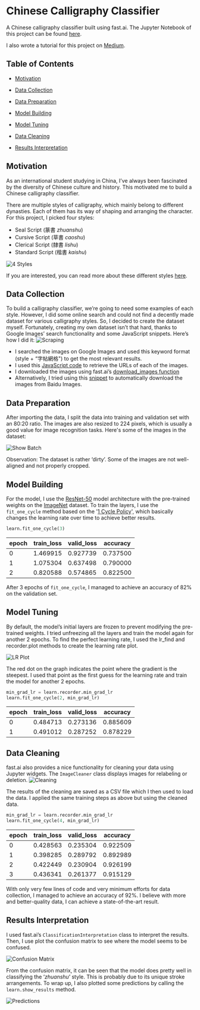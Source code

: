 # Chinese Calligraphy Classifier
A Chinese calligraphy classifier built using fast.ai. The Jupyter Notebook of this project can be found [here](https://nbviewer.jupyter.org/github/richardcsuwandi/chinese-calligraphy-classifier/blob/master/Chinese%20Calligraphy%20Classifier.ipynb).

I also wrote a tutorial for this project on [Medium](https://towardsdatascience.com/i-taught-my-computer-to-classify-chinese-calligraphy-styles-4d0160478ce1). 

## Table of Contents
- [Motivation](https://github.com/richardcsuwandi/chinese-calligraphy-classifier#motivation)

- [Data Collection](https://github.com/richardcsuwandi/chinese-calligraphy-classifier#data-collection)

- [Data Preparation](https://github.com/richardcsuwandi/chinese-calligraphy-classifier#data-preparation)

- [Model Building](https://github.com/richardcsuwandi/chinese-calligraphy-classifier#model-building)

- [Model Tuning](https://github.com/richardcsuwandi/chinese-calligraphy-classifier#model-tuning)

- [Data Cleaning](https://github.com/richardcsuwandi/chinese-calligraphy-classifier#data-cleaning)

- [Results Interpretation](https://github.com/richardcsuwandi/chinese-calligraphy-classifier#results-interpretation)

## Motivation
As an international student studying in China, I’ve always been fascinated by the diversity of Chinese culture and history.
This motivated me to build a Chinese calligraphy classifier.

There are multiple styles of calligraphy, which mainly belong to different dynasties. Each of them has its way of shaping and arranging the character. 
For this project, I picked four styles:
- Seal Script (篆書 *zhuanshu*)
- Cursive Script (草書 *caoshu*)
- Clerical Script (隸書 *lishu*)
- Standard Script (楷書 *kaishu*)

![4 Styles](https://github.com/richardcsuwandi/chinese-calligraphy-classifier/blob/master/images/4_styles.jpg?raw=true)

If you are interested, you can read more about these different styles [here](https://en.wikipedia.org/wiki/Chinese_script_styles).

## Data Collection
To build a calligraphy classifier, we’re going to need some examples of each style. 
However, I did some online search and could not find a decently made dataset for various calligraphy styles. 
So, I decided to create the dataset myself. 
Fortunately, creating my own dataset isn’t that hard, thanks to Google Images’ search functionality and some JavaScript snippets. 
Here’s how I did it:
![Scraping](https://github.com/richardcsuwandi/chinese-calligraphy-classifier/blob/master/images/scraping.png?raw=true)

- I searched the images on Google Images and used this keyword format (style + “字帖網格") to get the most relevant results.
- I used this [JavaScript code](https://gist.github.com/richardcsuwandi/ca7387d01407366b5b62d9b364e07765) to retrieve the URLs of each of the images.
- I downloaded the images using fast.ai’s [download_images function](https://gist.github.com/richardcsuwandi/88281f8a006290e947483b8a8103fca4) 
- Alternatively, I tried using this [snippet](https://gist.github.com/richardcsuwandi/f006b144801e2b5b2aef77ef3166d870) to automatically download the images from Baidu Images.

## Data Preparation
After importing the data, I split the data into training and validation set with an 80:20 ratio. 
The images are also resized to 224 pixels, which is usually a good value for image recognition tasks.
Here's some of the images in the dataset:

![Show Batch](https://github.com/richardcsuwandi/chinese-calligraphy-classifier/blob/master/images/show_img.png?raw=true)

Observation: The dataset is rather ‘dirty’. Some of the images are not well-aligned and not properly cropped.

## Model Building
For the model, I use the [ResNet-50](https://arxiv.org/abs/1512.03385)
model architecture with the pre-trained weights on the [ImageNet](http://www.image-net.org/) dataset.
To train the layers, I use the `fit_one_cycle` method based on the '[1 Cycle Policy](https://sgugger.github.io/the-1cycle-policy.html)',
which basically changes the learning rate over time to achieve better results.

```python
learn.fit_one_cycle(3)
```

|epoch|train_loss|valid_loss|accuracy|
|---  |---       |---       |---     |
|0    |1.469915  |0.927739  |0.737500|
|1    |1.075304  |0.637498  |0.790000|
|2    |0.820588  |0.574865  |0.822500|

After 3 epochs of `fit_one_cycle`, I managed to achieve an accuracy of 82% on the validation set.

## Model Tuning
By default, the model’s initial layers are frozen to prevent modifying the pre-trained weights.
I tried unfreezing all the layers and train the model again for another 2 epochs.
To find the perfect learning rate, I used the lr_find and recorder.plot methods to create the learning rate plot.

![LR Plot](https://github.com/richardcsuwandi/chinese-calligraphy-classifier/blob/master/images/lr_plot.png?raw=true)

The red dot on the graph indicates the point where the gradient is the steepest.
I used that point as the first guess for the learning rate and train the model for another 2 epochs.

```python
min_grad_lr = learn.recorder.min_grad_lr
learn.fit_one_cycle(2, min_grad_lr)
```

|epoch|train_loss|valid_loss|accuracy|
|---  |---       |---       |---     |
|0    |0.484713  |0.273136  |0.885609|
|1    |0.491012  |0.287252  |0.878229|

## Data Cleaning
fast.ai also provides a nice functionality for cleaning your data using Jupyter widgets. 
The `ImageCleaner` class displays images for relabeling or deletion.
![Cleaning](https://github.com/richardcsuwandi/chinese-calligraphy-classifier/blob/master/images/cleaning.png?raw=true)

The results of the cleaning are saved as a CSV file which I then used to load the data.
I applied the same training steps as above but using the cleaned data.

```python
min_grad_lr = learn.recorder.min_grad_lr
learn.fit_one_cycle(4, min_grad_lr)
```

|epoch|train_loss|valid_loss|accuracy|
|---  |---       |---       |---     |
|0    |0.428563  |0.235304  |0.922509|
|1    |0.398285  |0.289792  |0.892989|
|2    |0.422449  |0.230904  |0.926199|
|3    |0.436341  |0.261377  |0.915129|

With only very few lines of code and very minimum efforts for data collection, I managed to achieve an accuracy of 92%. 
I believe with more and better-quality data, I can achieve a state-of-the-art result.

## Results Interpretation
I used fast.ai’s `ClassificationInterpretation` class to interpret the results.
Then, I use plot the confusion matrix to see where the model seems to be confused.

![Confusion Matrix](https://github.com/richardcsuwandi/chinese-calligraphy-classifier/blob/master/images/conf_mat.png?raw=true)

From the confusion matrix, it can be seen that the model does pretty well in classifying the ‘*zhuanshu*’ style. 
This is probably due to its unique stroke arrangements. 
To wrap up, I also plotted some predictions by calling the `learn.show_results` method.

![Predictions](https://github.com/richardcsuwandi/chinese-calligraphy-classifier/blob/master/images/predictions.PNG?raw=true)
